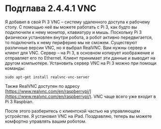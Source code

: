 # Подглава 2.4.4.1 VNC

Я добавил в свой Pi 3 VNC – систему удаленного доступа к рабочему столу. С помощью неё вы можете работать с Pi 3, как будто вы подключили к нему монитор, клавиатуру и мышь. Поскольку Pi 3 физически установлен внутри робота, а робот активно передвигается, то подключить к нему периферию мы не сможем. Существуют различные версии VNC, но я выбрал RealVNC. Вам нужны сервер и клиент для VNC. Сервер – на Pi 3, в основном копирует изображение и отправляет его по Ethernet. Клиент принимает эти данные и выводит на другом компьютере. Установить сервер VNC на Pi 3 можно при помощи команды:

`sudo apt-get install realvnc-vnc-server`

Также RealVNC доступен по адресу [https://www.realvnc.com/en/raspberrypi/](https://www.realvnc.com/en/raspberrypi/). VNC чаще всего уже входит в Pi 3 Raspbian. 

После этого разберитесь с клиентской частью на управляющем устройстве. Я установил VNC на iPad. Поздравляю, теперь вы можете комфортно управлять вашим роботом.

